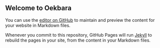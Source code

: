 ## Welcome to Oekbara

You can use the [editor on GitHub](https://github.com/oekbara/oekbara.github.io/edit/main/README.md) to maintain and preview the content for your website in Markdown files.

Whenever you commit to this repository, GitHub Pages will run [Jekyll](https://jekyllrb.com/) to rebuild the pages in your site, from the content in your Markdown files.


